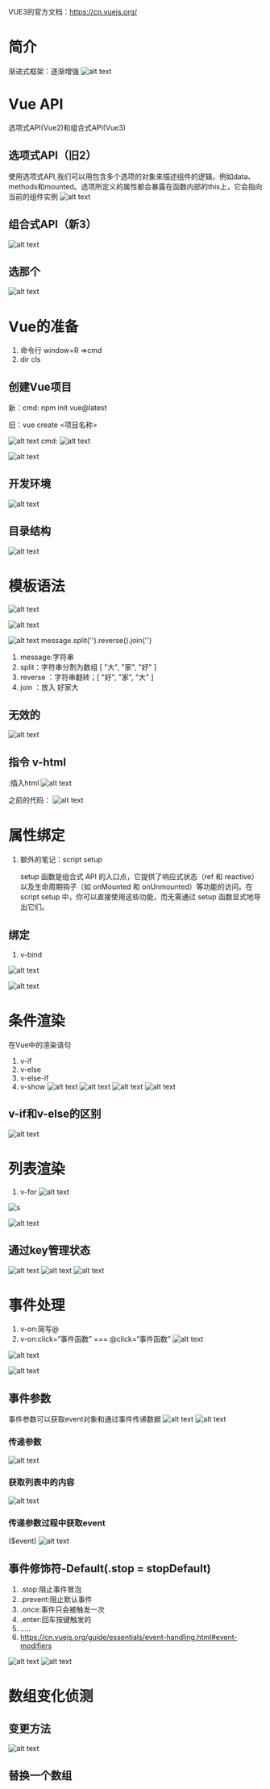 VUE3的官方文档：https://cn.vuejs.org/

# 简介
渐进式框架：逐渐增强
![alt text](image-2.png)

# Vue API
选项式API(Vue2)和组合式API(Vue3)
## 选项式API（旧2）
使用选项式API,我们可以用包含多个选项的对象来描述组件的逻辑，例如data、methods和mounted。选项所定义的属性都会暴露在函数内部的this上，它会指向当前的组件实例
![alt text](image.png)

## 组合式API（新3）
![alt text](image-1.png)

## 选那个
![alt text](image-3.png)

# Vue的准备
1. 命令行 window+R =>cmd
2. dir cls

## 创建Vue项目
新：cmd: npm init vue@latest

旧：vue create <项目名称>

![alt text](image-4.png)
cmd:
![alt text](image-6.png)

![alt text](image-5.png)

## 开发环境
![alt text](image-7.png)

## 目录结构  
 ![alt text](image-8.png)

# 模板语法  
![alt text](image-9.png)
 
![alt text](image-10.png)

![alt text](image-11.png)
message.split('').reverse().join('')
1. message:字符串
2. split：字符串分割为数组 [ "大", "家", "好" ]
3. reverse ：字符串翻转；[ "好", "家", "大" ]
4. join ：放入  好家大 
   
## 无效的
![alt text](image-12.png)

## 指令 v-html
:插入html
![alt text](image-13.png)

之前的代码：
 ![alt text](image-14.png)

# 属性绑定
 
1. 额外的笔记：script setup 
   
   setup 函数是组合式 API 的入口点，它提供了响应式状态（ref 和 reactive）以及生命周期钩子（如 onMounted 和 onUnmounted）等功能的访问。在 script setup 中，你可以直接使用这些功能，而无需通过 setup 函数显式地导出它们。

## 绑定
1. v-bind
   
 ![alt text](image-15.png)

 ![alt text](image-16.png)

# 条件渲染
在Vue中的渲染语句
1. v-if
2. v-else
3. v-else-if
4. v-show
![alt text](image-17.png)
![alt text](image-18.png)
![alt text](image-19.png)
![alt text](image-20.png)
##  v-if和v-else的区别
![alt text](image-21.png)

# 列表渲染
1. v-for 
  ![alt text](image-22.png)

  ![s](image-23.png)

  ![alt text](image-24.png)
## 通过key管理状态
![alt text](image-25.png)
![alt text](image-27.png)
![alt text](image-26.png)

# 事件处理
1. v-on:简写@
2. v-on:click=“事件函数”   ===   @click=“事件函数”
![alt text](image-28.png)
<!-- 内联事件处理器（不常用） -->
![alt text](image-29.png)
<!-- 方法事件处理器（常用） -->
![alt text](image-30.png)

## 事件参数
事件参数可以获取event对象和通过事件传递数据
![alt text](image-31.png)
![alt text](image-32.png)
### 传递参数
![alt text](image-33.png)

### 获取列表中的内容
![alt text](image-34.png)

### 传递参数过程中获取event
($event)
![alt text](image-35.png)

## 事件修饰符-Default(.stop = stopDefault)
1. .stop:阻止事件冒泡
2. .prevent:阻止默认事件
3. .once:事件只会被触发一次
4. .enter:回车按键触发的
5. ..... 
6. https://cn.vuejs.org/guide/essentials/event-handling.html#event-modifiers
   
![alt text](image-36.png)
![alt text](image-37.png)

# 数组变化侦测
## 变更方法
![alt text](image-38.png)

## 替换一个数组